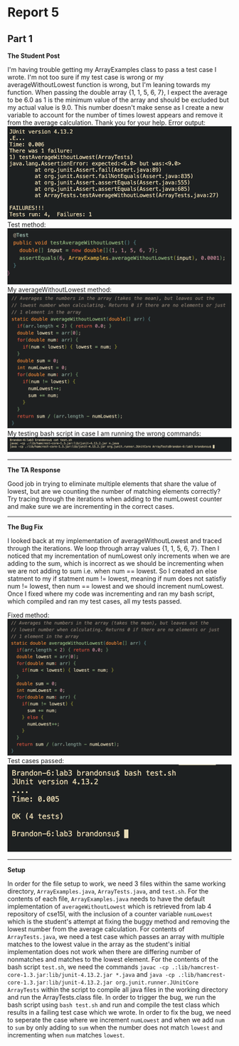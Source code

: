 # Report 5
## Part 1
**The Student Post**

I'm having trouble getting my ArrayExamples class to pass a test case I wrote. I'm not too sure if my test case is wrong or my averageWithoutLowest function is wrong, but I'm leaning towards my function. When passing the double array {1, 1, 5, 6, 7}, I expect the average to be 6.0 as 1 is the minimum value of the array and should be excluded but my actual value is 9.0. This number doesn't make sense as I create a new variable to account for the number of times lowest appears and remove it from the average calculation. Thank you for your help.
Error output:
![symptom](symptom.png)
Test method:
![testmethod](testmethod.png)
My averageWithoutLowest method:
![method](method.png)
My testing bash script in case I am running the wrong commands:
![bash](bash.png)

---
**The TA Response**

Good job in trying to eliminate multiple elements that share the value of lowest, but are we counting the number of matching elements correctly? Try tracing through the iterations when adding to the numLowest counter and make sure we are incrementing in the correct cases. 

---
**The Bug Fix**

I looked back at my implementation of averageWithoutLowest and traced through the iterations. We loop through array values {1, 1, 5, 6, 7}. Then I noticed that my incrementation of numLowest only increments when we are adding to the sum, which is incorrect as we should be incrementing when we are not adding to sum i.e. when num == lowest. So I created an else statment to my if statment num != lowest, meaning if num does not satisfiy num != lowest, then num == lowest and we should increment numLowest. Once I fixed where my code was incrementing and ran my bash script, which compiled and ran my test cases, all my tests passed.

Fixed method:
![fixedmethod](fixedmethod.png)
Test cases passed:
![fixedsymptom](fixedsymptom.png)

---
**Setup**

In order for the file setup to work, we need 3 files within the same working directory, `ArrayExamples.java`, `ArrayTests.java`, and `test.sh`. For the contents of each file, `ArrayExamples.java` needs to have the default implementation of `averageWithoutLowest` which is retrieved from lab 4 repository of cse15l, with the inclusion of a counter variable `numLowest` which is the student's attempt at fixing the buggy method and removing the lowest number from the average calculation. For contents of `ArrayTests.java`, we need a test case which passes an array with multiple matches to the lowest value in the array as the student's initial implementation does not work when there are differing number of nonmatches and matches to the lowest element. For the contents of the bash script `test.sh`, we need the commands `javac -cp .:lib/hamcrest-core-1.3.jar:lib/junit-4.13.2.jar *.java` and `java -cp .:lib/hamcrest-core-1.3.jar:lib/junit-4.13.2.jar org.junit.runner.JUnitCore ArrayTests` within the script to compile all java files in the working directory and run the ArrayTests.class file. In order to trigger the bug, we run the bash script using `bash test.sh` and run and compile the test class which results in a failing test case which we wrote. In order to fix the bug, we need to seperate the case where we increment `numLowest` and when we add `num` to `sum` by only adding to `sum` when the number does not match `lowest` and incrementing when `num` matches `lowest`.


